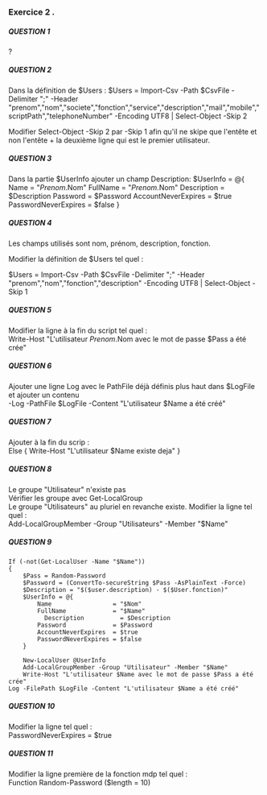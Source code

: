 ### Exercice 2 .

##### QUESTION 1  

?  

##### QUESTION 2   

Dans la définition de $Users : 
$Users = Import-Csv -Path $CsvFile -Delimiter ";" -Header "prenom","nom","societe","fonction","service","description","mail","mobile","scriptPath","telephoneNumber" -Encoding UTF8  | Select-Object -Skip 2  

Modifier Select-Object -Skip 2 par -Skip 1 afin qu'il ne skipe que l'entête et non l'entête + la deuxième ligne qui est le premier utilisateur.  

##### QUESTION 3 
Dans la partie $UserInfo ajouter un champ Description:
  $UserInfo = @{
            Name                 = "$Prenom.$Nom"
            FullName             = "$Prenom.$Nom"
	    Description          = $Description
            Password             = $Password
            AccountNeverExpires  = $true
            PasswordNeverExpires = $false
        }

##### QUESTION 4   
Les champs utilisés sont nom, prénom, description, fonction.   

Modifier la définition de $Users tel quel :   

$Users = Import-Csv -Path $CsvFile -Delimiter ";" -Header "prenom","nom","fonction","description" -Encoding UTF8  | Select-Object -Skip 1  

##### QUESTION 5   

Modifier la ligne à la fin du script tel quel :   
 Write-Host "L'utilisateur $Prenom.$Nom avec le mot de passe $Pass a été crée"  

##### QUESTION 6  

Ajouter une ligne Log avec le PathFile déjà définis plus haut dans $LogFile et ajouter un contenu   
-Log -PathFile $LogFile -Content "L'utilisateur $Name a été créé"  

##### QUESTION 7  

Ajouter à la fin du scrip :  
Else {
	Write-Host "L'utilisateur $Name existe deja"
    }  

##### QUESTION 8   

Le groupe "Utilisateur" n'existe pas  
Vérifier les groupe avec Get-LocalGroup  
Le groupe "Utilisateurs" au pluriel en revanche existe. Modifier la ligne tel quel :   
Add-LocalGroupMember -Group "Utilisateurs" -Member "$Name"  

##### QUESTION 9   

    If (-not(Get-LocalUser -Name "$Name"))  
    {  
        $Pass = Random-Password  
        $Password = (ConvertTo-secureString $Pass -AsPlainText -Force)  
        $Description = "$($user.description) - $($User.fonction)"  
        $UserInfo = @{  
            Name                 = "$Nom"  
            FullName             = "$Name"  
	          Description          = $Description  
            Password             = $Password   
            AccountNeverExpires  = $true  
            PasswordNeverExpires = $false  
        }  

        New-LocalUser @UserInfo  
        Add-LocalGroupMember -Group "Utilisateur" -Member "$Name"  
        Write-Host "L'utilisateur $Name avec le mot de passe $Pass a été crée"  
	Log -FilePath $LogFile -Content "L'utilisateur $Name a été créé"  

##### QUESTION 10   

Modifier la ligne tel quel :  
PasswordNeverExpires = $true  

##### QUESTION 11 

Modifier la ligne première de la fonction mdp tel quel :  
Function Random-Password ($length = 10)  


